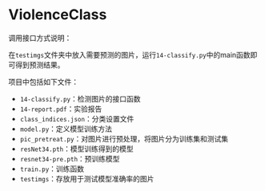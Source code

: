 # ViolenceClass

调用接口方式说明：

在`testimgs`文件夹中放入需要预测的图片，运行`14-classify.py`中的main函数即可得到预测结果。



项目中包括如下文件：

+ `14-classify.py`：检测图片的接口函数
+ `14-report.pdf`：实验报告
+ `class_indices.json`：分类设置文件
+ `model.py`：定义模型训练方法
+ `pic_pretreat.py`：对图片进行预处理，将图片分为训练集和测试集
+ `resNet34.pth`：模型训练得到的模型
+ `resnet34-pre.pth`：预训练模型
+ `train.py`：训练函数
+ `testimgs`：存放用于测试模型准确率的图片
